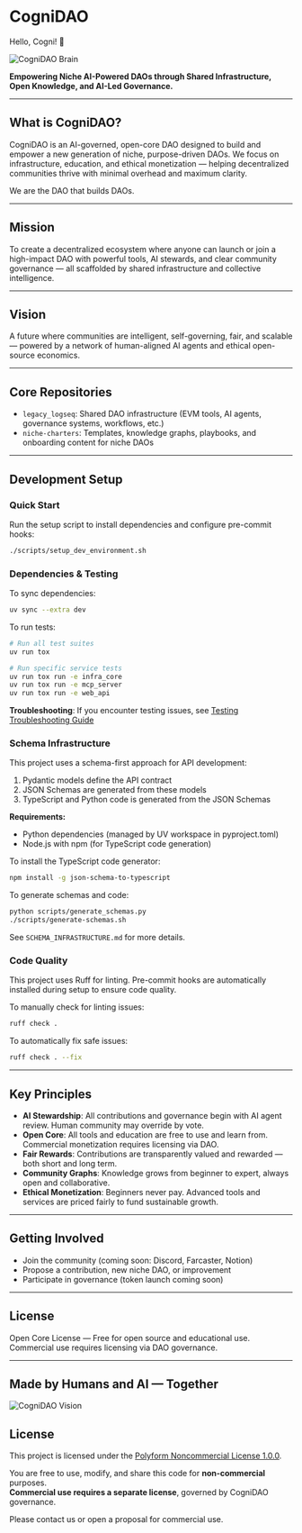 # CogniDAO
Hello, Cogni! 🚀

![CogniDAO Brain](assets/brand/CogniBrainBig.png)

**Empowering Niche AI-Powered DAOs through Shared Infrastructure, Open Knowledge, and AI-Led Governance.**

---

## What is CogniDAO?

CogniDAO is an AI-governed, open-core DAO designed to build and empower a new generation of niche, purpose-driven DAOs. We focus on infrastructure, education, and ethical monetization — helping decentralized communities thrive with minimal overhead and maximum clarity.

We are the DAO that builds DAOs.

---

## Mission

To create a decentralized ecosystem where anyone can launch or join a high-impact DAO with powerful tools, AI stewards, and clear community governance — all scaffolded by shared infrastructure and collective intelligence.

---

## Vision

A future where communities are intelligent, self-governing, fair, and scalable — powered by a network of human-aligned AI agents and ethical open-source economics.

---

## Core Repositories

- `legacy_logseq`: Shared DAO infrastructure (EVM tools, AI agents, governance systems, workflows, etc.)
- `niche-charters`: Templates, knowledge graphs, playbooks, and onboarding content for niche DAOs

---

## Development Setup

### Quick Start

Run the setup script to install dependencies and configure pre-commit hooks:

```bash
./scripts/setup_dev_environment.sh
```

### Dependencies & Testing

To sync dependencies:
```bash
uv sync --extra dev
```

To run tests:
```bash
# Run all test suites
uv run tox

# Run specific service tests
uv run tox run -e infra_core
uv run tox run -e mcp_server  
uv run tox run -e web_api
```

**Troubleshooting**: If you encounter testing issues, see [Testing Troubleshooting Guide](docs/TESTING_TROUBLESHOOTING.md)

### Schema Infrastructure

This project uses a schema-first approach for API development:

1. Pydantic models define the API contract
2. JSON Schemas are generated from these models
3. TypeScript and Python code is generated from the JSON Schemas

**Requirements:**
- Python dependencies (managed by UV workspace in pyproject.toml)
- Node.js with npm (for TypeScript code generation)

To install the TypeScript code generator:
```bash
npm install -g json-schema-to-typescript
```

To generate schemas and code:
```bash
python scripts/generate_schemas.py
./scripts/generate-schemas.sh
```

See `SCHEMA_INFRASTRUCTURE.md` for more details.

### Code Quality

This project uses Ruff for linting. Pre-commit hooks are automatically installed during setup to ensure code quality.

To manually check for linting issues:
```bash
ruff check .
```

To automatically fix safe issues:
```bash
ruff check . --fix
```

---

## Key Principles

- **AI Stewardship**: All contributions and governance begin with AI agent review. Human community may override by vote.
- **Open Core**: All tools and education are free to use and learn from. Commercial monetization requires licensing via DAO.
- **Fair Rewards**: Contributions are transparently valued and rewarded — both short and long term.
- **Community Graphs**: Knowledge grows from beginner to expert, always open and collaborative.
- **Ethical Monetization**: Beginners never pay. Advanced tools and services are priced fairly to fund sustainable growth.

---

## Getting Involved

- Join the community (coming soon: Discord, Farcaster, Notion)
- Propose a contribution, new niche DAO, or improvement
- Participate in governance (token launch coming soon)

---

## License

Open Core License — Free for open source and educational use. Commercial use requires licensing via DAO governance.

---

## Made by Humans and AI — Together


![CogniDAO Vision](assets/brand/cogniDAO%20vision.jpg)


## License

This project is licensed under the [Polyform Noncommercial License 1.0.0](https://polyformproject.org/licenses/noncommercial/1.0.0/).

You are free to use, modify, and share this code for **non-commercial** purposes.  
**Commercial use requires a separate license**, governed by CogniDAO governance.

Please contact us or open a proposal for commercial use.
